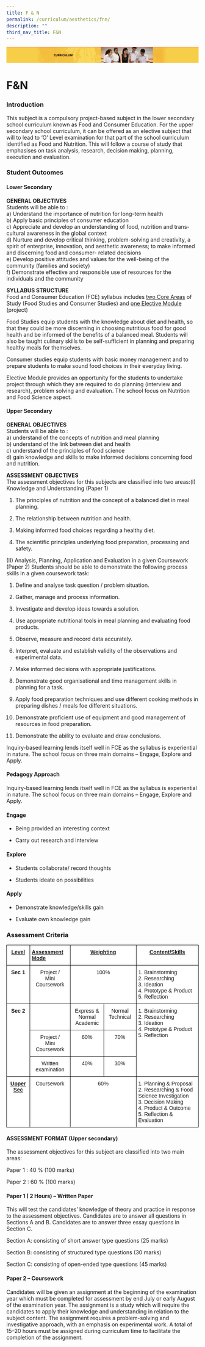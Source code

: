 ```yaml
---
title: F & N
permalink: /curriculum/aesthetics/fnn/
description: ""
third_nav_title: F&N
---
```

![](/images/Curriculum.png)

F&N
===

### Introduction

This subject is a compulsory project-based subject in the lower secondary school curriculum known as Food and Consumer Education. For the upper secondary school curriculum, it can be offered as an elective subject that will to lead to ‘O’ Level examination for that part of the school curriculum identified as Food and Nutrition. This will follow a course of study that emphasises on task analysis, research, decision making, planning, execution and evaluation.

### Student Outcomes

#### Lower Secondary

<b>GENERAL OBJECTIVES</b> <br>
Students will be able to : <br>
a)   Understand the importance of nutrition for long-term health <br>
b)   Apply basic principles of consumer education <br>
c)   Appreciate and develop an understanding of food, nutrition and trans-cultural awareness in the           global context <br>
d)  Nurture and develop critical thinking, problem-solving and creativity, a spirit of enterprise,                    innovation, and aesthetic awareness; to make informed and discerning food and consumer-                  related decisions <br>
e)  Develop positive attitudes and values for the well-being of the community (families and society) <br>
f)   Demonstrate effective and responsible use of resources for the individuals and the community

<b>SYLLABUS STRUCTURE</b> <br>
Food and Consumer Education (FCE) syllabus includes <u>two Core Areas</u> of Study (Food Studies and Consumer Studies) and <u>one Elective Module</u> (project)

Food Studies equip students with the knowledge about diet and health, so that they could be more discerning in choosing nutritious food for good health and be informed of the benefits of a balanced meal. Students will also be taught culinary skills to be self-sufficient in planning and preparing healthy meals for themselves. 

Consumer studies equip students with basic money management and to prepare students to make sound food choices in their everyday living. 

Elective Module provides an opportunity for the students to undertake project through which they are required to do planning (interview and research), problem solving and evaluation. The school focus on Nutrition and Food Science aspect.

#### Upper Secondary

<b>GENERAL OBJECTIVES</b> <br>
Students will be able to : <br>
a)   understand of the concepts of nutrition and meal planning <br>
b)   understand of the link between diet and health <br>
c)   understand of the principles of food science <br>
d)   gain knowledge and skills to make informed decisions concerning food and nutrition.



<b>ASSESSMENT OBJECTIVES</b> <br>
The assessment objectives for this subjects are classified into two areas:(I) Knowledge and Understanding (Paper 1) 

1.   The principles of nutrition and the concept of a balanced diet in meal planning. 

2.   The relationship between nutrition and health. 

3.   Making informed food choices regarding a healthy diet. 

4.   The scientific principles underlying food preparation, processing and safety.



(II) Analysis, Planning, Application and Evaluation in a given Coursework (Paper 2) Students should be able to demonstrate the following process skills in a given coursework task:

1.   Define and analyse task question / problem situation. 

2.   Gather, manage and process information. 

3.   Investigate and develop ideas towards a solution. 

4.   Use appropriate nutritional tools in meal planning and evaluating food products. 

5.   Observe, measure and record data accurately. 

6.   Interpret, evaluate and establish validity of the observations and experimental data. 

7.   Make informed decisions with appropriate justifications. 

8.   Demonstrate good organisational and time management skills in planning for a task. 

9.   Apply food preparation techniques and use different cooking methods in preparing dishes /                 meals foe different situations. 

10. Demonstrate proficient use of equipment and good management of resources in food                           preparation. 

11. Demonstrate the ability to evaluate and draw conclusions.

Inquiry-based learning lends itself well in FCE as the syllabus is experiential in nature. The school focus on three main domains – Engage, Explore and Apply.

#### Pedagogy Approach


Inquiry-based learning lends itself well in FCE as the syllabus is experiential in nature. The school focus on three main domains – Engage, Explore and Apply.

#### Engage


-  Being provided an interesting context 

-  Carry out research and interview

#### Explore

-  Students collaborate/ record thoughts

-  Students ideate on possibilities

#### Apply

-   Demonstrate knowledge/skills gain

-   Evaluate own knowledge gain

### Assessment Criteria

<style type="text/css">
.tg  {border-collapse:collapse;border-spacing:0;}
.tg td{border-color:black;border-style:solid;border-width:1px;font-family:Arial, sans-serif;font-size:14px;
  overflow:hidden;padding:10px 5px;word-break:normal;}
.tg th{border-color:black;border-style:solid;border-width:1px;font-family:Arial, sans-serif;font-size:14px;
  font-weight:normal;overflow:hidden;padding:10px 5px;word-break:normal;}
.tg .tg-cj27{background-color:#FFF;font-weight:bold;text-align:center;text-decoration:underline;vertical-align:top}
.tg .tg-va4t{background-color:#FFF;font-weight:bold;text-align:left;text-decoration:underline;vertical-align:top}
.tg .tg-9hzb{background-color:#FFF;font-weight:bold;text-align:center;vertical-align:top}
.tg .tg-7yig{background-color:#FFF;text-align:center;vertical-align:top}
.tg .tg-ktyi{background-color:#FFF;text-align:left;vertical-align:top}
</style>
<table class="tg">
<thead>
  <tr>
    <th class="tg-cj27">Level</th>
    <th class="tg-va4t">Assessment Mode</th>
    <th class="tg-cj27" colspan="2">Weighting</th>
    <th class="tg-cj27">Content/Skills</th>
  </tr>
</thead>
<tbody>
  <tr>
    <td class="tg-9hzb">Sec 1</td>
    <td class="tg-7yig">Project /<br>Mini Coursework</td>
    <td class="tg-7yig" colspan="2">100%</td>
    <td class="tg-ktyi">1.      Brainstorming<br>2.      Researching<br>3.      Ideation<br>4.      Prototype &amp; Product<br>5.      Reflection</td>
  </tr>
  <tr>
    <td class="tg-9hzb" rowspan="3">Sec 2</td>
    <td class="tg-ktyi"></td>
    <td class="tg-7yig">Express &amp;<br>Normal Academic</td>
    <td class="tg-7yig">Normal Technical</td>
    <td class="tg-ktyi" rowspan="3">1.      Brainstorming<br>2.      Researching<br>3.      Ideation<br>4.      Prototype &amp; Product<br>5.      Reflection</td>
  </tr>
  <tr>
    <td class="tg-7yig">Project /<br>Mini Coursework</td>
    <td class="tg-7yig">60%</td>
    <td class="tg-7yig">70%</td>
  </tr>
  <tr>
    <td class="tg-7yig">Written examination</td>
    <td class="tg-7yig">40%</td>
    <td class="tg-7yig">30%</td>
  </tr>
  <tr>
    <td class="tg-cj27">Upper Sec</td>
    <td class="tg-7yig">Coursework</td>
    <td class="tg-7yig" colspan="2">60%</td>
    <td class="tg-ktyi">1.      Planning &amp; Proposal<br>2.      Researching &amp; Food Science Investigation<br>3.      Decision Making<br>4.      Product &amp; Outcome<br>5.      Reflection  &amp; Evaluation</td>
  </tr>
</tbody>
</table>

#### ASSESSMENT FORMAT (Upper secondary)
The assessment objectives for this subject are classified into two main areas:

Paper 1 : 40 % (100 marks)


Paper 2 : 60 % (100 marks)




#### Paper 1 ( 2 Hours) – Written Paper

This will test the candidates’ knowledge of theory and practice in response to the assessment objectives. Candidates are to answer all questions in Sections A and B. Candidates are to answer three essay questions in Section C.

Section A: consisting of short answer type questions (25 marks)

Section B: consisting of structured type questions (30 marks)


Section C: consisting of open-ended type questions (45 marks)



#### Paper 2 – Coursework

Candidates will be given an assignment at the beginning of the examination year which must be completed for assessment by end July or early August of the examination year. The assignment
is a study which will require the candidates to apply their knowledge and understanding in relation to the subject content. The assignment requires a problem-solving and investigative approach, with an emphasis on experimental work. A total of 15–20 hours must be assigned during curriculum time to
facilitate the completion of the assignment.